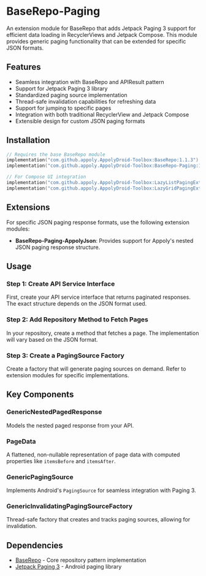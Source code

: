 # BaseRepo-Paging

An extension module for BaseRepo that adds Jetpack Paging 3 support for efficient data loading in RecyclerViews and Jetpack Compose. This module provides generic paging functionality that can be
extended for specific JSON formats.

## Features

- Seamless integration with BaseRepo and APIResult pattern
- Support for Jetpack Paging 3 library
- Standardized paging source implementation
- Thread-safe invalidation capabilities for refreshing data
- Support for jumping to specific pages
- Integration with both traditional RecyclerView and Jetpack Compose
- Extensible design for custom JSON paging formats

## Installation

```gradle.kts
// Requires the base BaseRepo module
implementation("com.github.appoly.AppolyDroid-Toolbox:BaseRepo:1.1.3")
implementation("com.github.appoly.AppolyDroid-Toolbox:BaseRepo-Paging:1.1.3")

// For Compose UI integration
implementation("com.github.appoly.AppolyDroid-Toolbox:LazyListPagingExtensions:1.1.3") // For LazyColumn
implementation("com.github.appoly.AppolyDroid-Toolbox:LazyGridPagingExtensions:1.1.3") // For LazyGrid
```

## Extensions

For specific JSON paging response formats, use the following extension modules:

- **BaseRepo-Paging-AppolyJson**: Provides support for Appoly's nested JSON paging response structure.

## Usage

### Step 1: Create API Service Interface

First, create your API service interface that returns paginated responses. The exact structure depends on the JSON format used.

### Step 2: Add Repository Method to Fetch Pages

In your repository, create a method that fetches a page. The implementation will vary based on the JSON format.

### Step 3: Create a PagingSource Factory

Create a factory that will generate paging sources on demand. Refer to extension modules for specific implementations.

## Key Components

### GenericNestedPagedResponse

Models the nested paged response from your API.

### PageData

A flattened, non-nullable representation of page data with computed properties like `itemsBefore` and `itemsAfter`.

### GenericPagingSource

Implements Android's `PagingSource` for seamless integration with Paging 3.

### GenericInvalidatingPagingSourceFactory

Thread-safe factory that creates and tracks paging sources, allowing for invalidation.

## Dependencies

- [BaseRepo](../BaseRepo/README.md) - Core repository pattern implementation
- [Jetpack Paging 3](https://developer.android.com/topic/libraries/architecture/paging/v3-overview) - Android paging library
